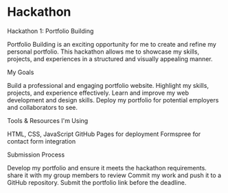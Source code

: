 # Hackathon

Hackathon 1: Portfolio Building

Portfolio Building is an exciting opportunity for me to create and refine my personal portfolio. This hackathon allows me to showcase my skills, projects, and experiences in a structured and visually appealing manner.

My Goals

Build a professional and engaging portfolio website.
Highlight my skills, projects, and experience effectively.
Learn and improve my web development and design skills.
Deploy my portfolio for potential employers and collaborators to see.

Tools & Resources I'm Using

HTML, CSS, JavaScript
GitHub Pages for deployment
Formspree for contact form integration

Submission Process

Develop my portfolio and ensure it meets the hackathon requirements.
share it with my group members to review
Commit my work and push it to a GitHub repository.
Submit the portfolio link before the deadline.
